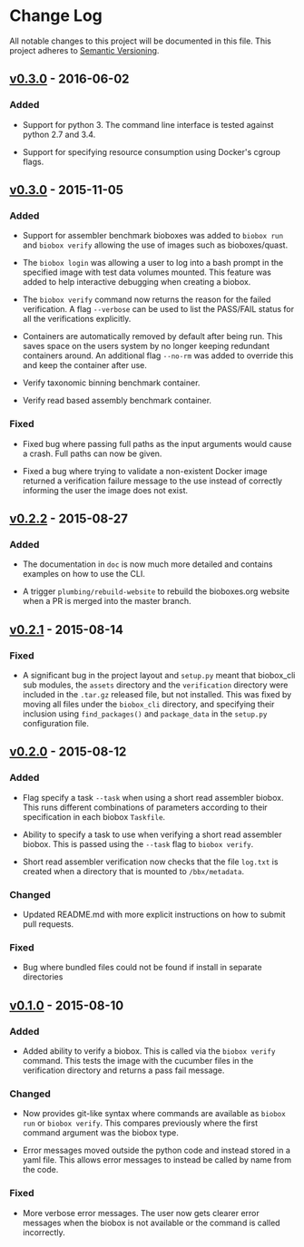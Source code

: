 # Change Log

All notable changes to this project will be documented in this file. This
project adheres to [Semantic Versioning](http://semver.org/).

## [v0.3.0] - 2016-06-02

### Added

  * Support for python 3. The command line interface is tested against python
    2.7 and 3.4.

  * Support for specifying resource consumption using Docker's cgroup flags.

## [v0.3.0] - 2015-11-05

### Added

  * Support for assembler benchmark bioboxes was added to `biobox run` and
    `biobox verify` allowing the use of images such as bioboxes/quast.

  * The `biobox login` was allowing a user to log into a bash prompt in the
    specified image with test data volumes mounted. This feature was added to
    help interactive debugging when creating a biobox.

  * The `biobox verify` command now returns the reason for the failed
    verification. A flag `--verbose` can be used to list the PASS/FAIL status
    for all the verifications explicitly.

  * Containers are automatically removed by default after being run. This saves
    space on the users system by no longer keeping redundant containers around.
    An additional flag `--no-rm` was added to override this and keep
    the container after use.

  * Verify taxonomic binning benchmark container.

  * Verify read based assembly benchmark container.

### Fixed

  * Fixed bug where passing full paths as the input arguments would cause a
    crash. Full paths can now be given.

  * Fixed a bug where trying to validate a non-existent Docker image returned a
    verification failure message to the use instead of correctly informing the
    user the image does not exist.

## [v0.2.2] - 2015-08-27

### Added

  * The documentation in `doc` is now much more detailed and contains examples
    on how to use the CLI.

  * A trigger `plumbing/rebuild-website` to rebuild the bioboxes.org website
    when a PR is merged into the master branch.

## [v0.2.1] - 2015-08-14

### Fixed

  * A significant bug in the project layout and `setup.py` meant that
    biobox_cli sub modules, the `assets` directory and the `verification`
    directory were included in the `.tar.gz` released file, but not installed.
    This was fixed by moving all files under the `biobox_cli` directory, and
    specifying their inclusion using `find_packages()` and `package_data` in
    the `setup.py` configuration file.

## [v0.2.0] - 2015-08-12

### Added

  * Flag specify a task `--task` when using a short read assembler biobox. This
    runs different combinations of parameters according to their specification
    in each biobox `Taskfile`.

  * Ability to specify a task to use when verifying a short read assembler
    biobox. This is passed using the `--task` flag to `biobox verify`.

  * Short read assembler verification now checks that the file `log.txt` is
    created when a directory that is mounted to `/bbx/metadata`.

### Changed

  * Updated README.md with more explicit instructions on how to submit pull
    requests.

### Fixed

  * Bug where bundled files could not be found if install in separate
    directories

## [v0.1.0] - 2015-08-10

### Added

  * Added ability to verify a biobox. This is called via the `biobox verify`
    command. This tests the image with the cucumber files in the verification
    directory and returns a pass fail message.

### Changed

  * Now provides git-like syntax where commands are available as `biobox run`
    or `biobox verify`. This compares previously where the first command
    argument was the biobox type.

  * Error messages moved outside the python code and instead stored in a yaml
    file. This allows error messages to instead be called by name from the
    code.

### Fixed

  * More verbose error messages. The user now gets clearer error messages when
    the biobox is not available or the command is called incorrectly.

[v0.3.0]: https://github.com/bioboxes/command-line-interface/releases/tag/v0.3.0
[v0.2.2]: https://github.com/bioboxes/command-line-interface/releases/tag/v0.2.2
[v0.2.1]: https://github.com/bioboxes/command-line-interface/releases/tag/v0.2.1
[v0.2.0]: https://github.com/bioboxes/command-line-interface/releases/tag/v0.2.0
[v0.1.0]: https://github.com/bioboxes/command-line-interface/releases/tag/v0.1.0

